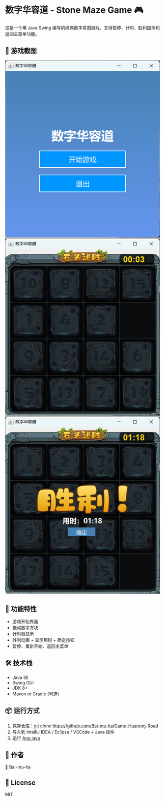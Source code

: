 # 数字华容道 - Stone Maze Game 🎮

这是一个用 Java Swing 编写的经典数字拼图游戏，支持暂停、计时、胜利提示和返回主菜单功能。

## 📸 游戏截图

![游戏主界面](image/main.png)
![游戏进行中](image/game.png)
![胜利画面](image/win.png)

## 🧩 功能特性

- 游戏开始界面
- 拖动数字方块
- 计时器显示
- 胜利动画 + 显示用时 + 确定按钮
- 暂停、重新开始、返回主菜单

## 🛠 技术栈

- Java SE
- Swing GUI
- JDK 8+
- Maven or Gradle (可选)

## 📦 运行方式

1. 克隆仓库：git clone https://github.com/Bai-mu-ha/Game-Huarong-Road
3. 导入到 IntelliJ IDEA / Eclipse / VSCode + Java 插件
4. 运行 [App.java](Stone-maze\src\App.java)

## 📝 作者

👤 Bai-mu-ha

## 📎 License

MIT
